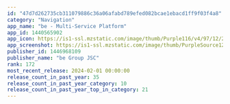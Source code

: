 ```yaml
---
id: "47d7d262735cb311079886c36a06afabd789efed082bcae1ebacd1ff9f03f4a8"
category: "Navigation"
app_name: "be - Multi-Service Platform"
app_id: 1440565902
app_icon: https://is1-ssl.mzstatic.com/image/thumb/Purple116/v4/97/12/2b/97122bf7-7e03-852b-0498-65ea6637739b/AppIcon-0-0-1x_U007emarketing-0-0-0-8-0-0-sRGB-0-0-0-GLES2_U002c0-512MB-85-220-0-0.png/1024x1024bb.png
app_screenshot: https://is1-ssl.mzstatic.com/image/thumb/PurpleSource122/v4/f9/0b/f0/f90bf00d-7fdb-5e1b-74e7-5d8bbf9ae542/edc1321d-2a20-4243-9f8d-88c58a54731f_1284x2778_Apple_Search_Eng-01.jpg/1242x2688bb.png
publisher_id: 1446968109
publisher_name: "be Group JSC"
rank: 172
most_recent_release: 2024-02-01 00:00:00
release_count_in_past_year: 35
release_count_in_past_year_category: 10
release_count_in_past_year_top_in_category: 21
---
```

